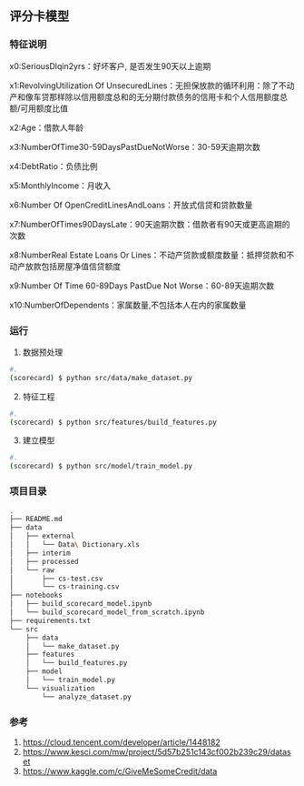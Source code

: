 ## 评分卡模型


### 特征说明
x0:SeriousDlqin2yrs：好坏客户, 是否发生90天以上逾期

x1:RevolvingUtilization Of UnsecuredLines：无担保放款的循环利用：除了不动产和像车贷那样除以信用额度总和的无分期付款债务的信用卡和个人信用额度总额/可用额度比值

x2:Age：借款人年龄

x3:NumberOfTime30-59DaysPastDueNotWorse：30-59天逾期次数

x4:DebtRatio：负债比例

x5:MonthlyIncome：月收入

x6:Number Of OpenCreditLinesAndLoans：开放式信贷和贷款数量

x7:NumberOfTimes90DaysLate：90天逾期次数：借款者有90天或更高逾期的次数

x8:NumberReal Estate Loans Or Lines：不动产贷款或额度数量：抵押贷款和不动产放款包括房屋净值信贷额度

x9:Number Of Time 60-89Days PastDue Not Worse：60-89天逾期次数

x10:NumberOfDependents：家属数量,不包括本人在内的家属数量



### 运行

1. 数据预处理

```bash
#.
(scorecard) $ python src/data/make_dataset.py
```

2. 特征工程

 ```bash
#.
(scorecard) $ python src/features/build_features.py
 ```

3. 建立模型

 ```bash
#.
(scorecard) $ python src/model/train_model.py
 ```



###  项目目录

```bash
.
├── README.md
├── data
│   ├── external
│   │   └── Data\ Dictionary.xls
│   ├── interim
│   ├── processed
│   └── raw
│       ├── cs-test.csv
│       └── cs-training.csv
├── notebooks
│   ├── build_scorecard_model.ipynb
│   └── build_scorecard_model_from_scratch.ipynb
├── requirements.txt
└── src
    ├── data
    │   └── make_dataset.py
    ├── features
    │   └── build_features.py
    ├── model
    │   └── train_model.py
    └── visualization
        └── analyze_dataset.py
```



### 参考

1. https://cloud.tencent.com/developer/article/1448182
2. https://www.kesci.com/mw/project/5d57b251c143cf002b239c29/dataset
3. https://www.kaggle.com/c/GiveMeSomeCredit/data
